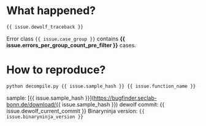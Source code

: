 # What happened?

```python
{{ issue.dewolf_traceback }}
```

Error class `{{ issue.case_group }}` contains **{{ issue.errors_per_group_count_pre_filter }}** cases.


# How to reproduce?

```bash
python decompile.py {{ issue.sample_hash }} {{ issue.function_name }} --debug
```

sample: [{{ issue.sample_hash }}](https://bugfinder.seclab-bonn.de/download/{{ issue.sample_hash }})
dewolf commit: {{ issue.dewolf_current_commit }}
Binaryninja version: `{{ issue.binaryninja_version }}`
